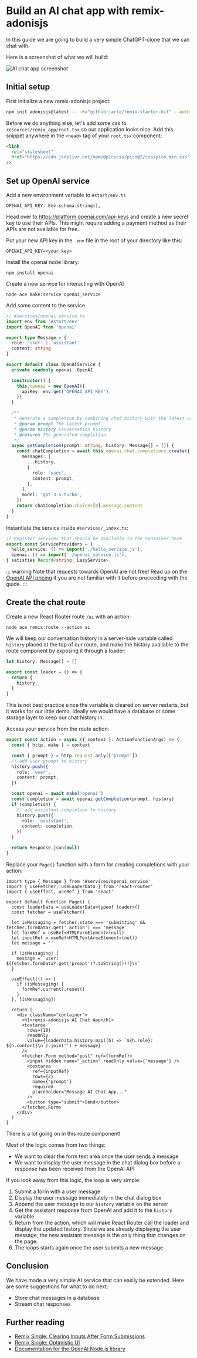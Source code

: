 # Build an AI chat app with remix-adonisjs

In this guide we are going to build a very simple ChatGPT-clone that we can chat with.

Here is a screenshot of what we will build:

![AI chat app screenshot](../img/ai-chat-app.png)

## Initial setup

First initialize a new remix-adonisjs project:

```sh
npm init adonisjs@latest -- -K="github:jarle/remix-starter-kit" --auth-guard=access_tokens --db=sqlite ai-tutorial
```

Before we do anything else, let's add some css to `resources/remix_app/root.tsx` so our application looks nice.
Add this snippet anywhere in the `<head>` tag of your `root.tsx` component:

```html
<link
  rel="stylesheet"
  href="https://cdn.jsdelivr.net/npm/@picocss/pico@2/css/pico.min.css"
/>
```

## Set up OpenAI service

Add a new environment variable to `#start/env.ts`
```
OPENAI_API_KEY: Env.schema.string(),
```

Head over to https://platform.openai.com/api-keys and create a new secret key to use their APIs.
This might require adding a payment method as their APIs are not available for free.

Put your new API key in the `.env` file in the root of your directory like this:
```
OPENAI_API_KEY=<your key>
```

Install the openai node library:
```
npm install openai
```


Create a new service for interacting with OpenAI

```
node ace make:service openai_service
```


Add some content to the service

```ts
// #services/openai_service.ts
import env from '#start/env'
import OpenAI from 'openai'

export type Message = {
  role: 'user' | 'assistant'
  content: string
}

export default class OpenAIService {
  private readonly openai: OpenAI

  constructor() {
    this.openai = new OpenAI({
      apiKey: env.get('OPENAI_API_KEY'),
    })
  }

  /**
   * Generate a completion by combining chat history with the latest user prompt
   * @param prompt The latest prompt
   * @param history Conversation history
   * @returns The generated completion
   */
  async getCompletion(prompt: string, history: Message[] = []) {
    const chatCompletion = await this.openai.chat.completions.create({
      messages: [
        ...history,
        {
          role: 'user',
          content: prompt,
        },
      ],
      model: 'gpt-3.5-turbo',
    })
    return chatCompletion.choices[0].message.content
  }
}
```

Instantiate the service inside `#services/_index.ts`:
```ts
// Register services that should be available in the container here
export const ServiceProviders = {
  hello_service: () => import('./hello_service.js'),
  openai: () => import('./openai_service.js'),
} satisfies Record<string, LazyService>
```

::: warning
Note that requests towards OpenAI are not free!
Read up on the [OpenAI API pricing](https://openai.com/pricing) if you are not familiar with it before proceeding with the guide.
:::

## Create the chat route

Create a new React Router route `/ai` with an action:
```
node ace remix:route --action ai
```

We will keep our conversation history in a server-side variable called `history` placed at the top of our route, and make the history available to the route component by exposing it through a loader:

```ts
let history: Message[] = []

export const loader = () => {
  return {
    history,
  }
}
```

This is not best practice since the variable is cleared on server restarts, but it works for our little demo.
Ideally we would have a database or some storage layer to keep our chat history in.

Access your service from the route action:

```ts
export const action = async ({ context }: ActionFunctionArgs) => {
  const { http, make } = context

  const { prompt } = http.request.only(['prompt'])
  // add user prompt to history
  history.push({
    role: 'user',
    content: prompt,
  })

  const openai = await make('openai')
  const completion = await openai.getCompletion(prompt, history)
  if (completion) {
    // add assistant completion to history
    history.push({
      role: 'assistant',
      content: completion,
    })
  }

  return Response.json(null)
}
```


Replace your `Page()` function with a form for creating completions with your action:

```tsx
import type { Message } from '#services/openai_service'
import { useFetcher, useLoaderData } from 'react-router'
import { useEffect, useRef } from 'react'

export default function Page() {
  const loaderData = useLoaderData<typeof loader>()
  const fetcher = useFetcher()

  let isMessaging = fetcher.state === 'submitting' && fetcher.formData?.get('_action') === 'message'
  let formRef = useRef<HTMLFormElement>(null)
  let inputRef = useRef<HTMLTextAreaElement>(null)
  let message = ''

  if (isMessaging) {
    message = `user: ${fetcher.formData?.get('prompt')?.toString()!!}\n`
  }

  useEffect(() => {
    if (isMessaging) {
      formRef.current?.reset()
    }
  }, [isMessaging])

  return (
    <div className="container">
      <h1>remix-adonisjs AI Chat App</h1>
      <textarea
        rows={10}
        readOnly
        value={loaderData.history.map((h) => `${h.role}: ${h.content}\n`).join('') + message}
      />
      <fetcher.Form method="post" ref={formRef}>
        <input hidden name="_action" readOnly value={'message'} />
        <textarea
          ref={inputRef}
          rows={2}
          name={'prompt'}
          required
          placeholder="Message AI Chat App..."
        />
        <button type="submit">Send</button>
      </fetcher.Form>
    </div>
  )
}
```


There is a lot going on in this route component!

Most of the logic comes from two things:
- We want to clear the form text area once the user sends a message
- We want to display the user message in the chat dialog box before a response has been received from the OpenAI API

If you look away from this logic, the loop is very simple:
1. Submit a form with a user message
1. Display the user message immediately in the chat dialog box
1. Append the user message to our `history` variable on the server
1. Get the assistant response from OpenAI and add it to the `history` variable
1. Return from the action, which will make React Router call the loader and display the updated history. Since we are already displaying the user message, the new assistant message is the only thing that changes on the page.
1. The loops starts again once the user submits a new message


## Conclusion

We have made a very simple AI service that can easily be extended.
Here are some suggestions for what to do next:

- Store chat messages in a database
- Stream chat responses

## Further reading

- [Remix Single: Clearing Inputs After Form Submissions](https://www.youtube.com/watch?v=bMLej7bg5Zo)
- [Remix Single: Optimistic UI](https://www.youtube.com/watch?v=EdB_nj01C80)
- [Documentation for the OpenAI Node.js library](https://github.com/openai/openai-node#readme)